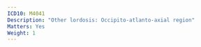 ```yaml
---
ICD10: M4041
Description: "Other lordosis: Occipito-atlanto-axial region"
Matters: Yes
Weight: 1
---
```

